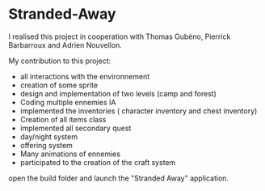 # Stranded-Away

I realised this project in cooperation with Thomas Gubéno, Pierrick Barbarroux and Adrien Nouvellon.

My contribution to this project:
- all interactions with the environnement
- creation of some sprite
- design and implementation of two levels (camp and forest)
- Coding multiple ennemies IA
- implemented the inventories ( character inventory and chest inventory)
- Creation of all items class 
- implemented all secondary quest
- day/night system
- offering system
- Many animations of ennemies
- participated to the creation of the craft system


open the build folder and launch the "Stranded Away" application.

